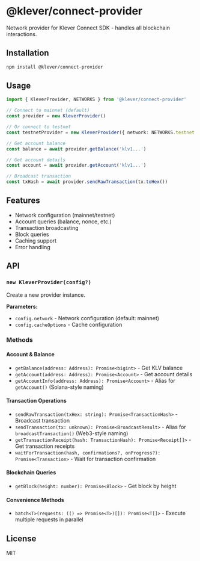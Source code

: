 # @klever/connect-provider

Network provider for Klever Connect SDK - handles all blockchain interactions.

## Installation

```bash
npm install @klever/connect-provider
```

## Usage

```typescript
import { KleverProvider, NETWORKS } from '@klever/connect-provider'

// Connect to mainnet (default)
const provider = new KleverProvider()

// Or connect to testnet
const testnetProvider = new KleverProvider({ network: NETWORKS.testnet })

// Get account balance
const balance = await provider.getBalance('klv1...')

// Get account details
const account = await provider.getAccount('klv1...')

// Broadcast transaction
const txHash = await provider.sendRawTransaction(tx.toHex())
```

## Features

- Network configuration (mainnet/testnet)
- Account queries (balance, nonce, etc.)
- Transaction broadcasting
- Block queries
- Caching support
- Error handling

## API

### `new KleverProvider(config?)`

Create a new provider instance.

**Parameters:**

- `config.network` - Network configuration (default: mainnet)
- `config.cacheOptions` - Cache configuration

### Methods

#### Account & Balance

- `getBalance(address: Address): Promise<bigint>` - Get KLV balance
- `getAccount(address: Address): Promise<Account>` - Get account details
- `getAccountInfo(address: Address): Promise<Account>` - Alias for `getAccount()` (Solana-style naming)

#### Transaction Operations

- `sendRawTransaction(txHex: string): Promise<TransactionHash>` - Broadcast transaction
- `sendTransaction(tx: unknown): Promise<BroadcastResult>` - Alias for `broadcastTransaction()` (Web3-style naming)
- `getTransactionReceipt(hash: TransactionHash): Promise<Receipt[]>` - Get transaction receipts
- `waitForTransaction(hash, confirmations?, onProgress?): Promise<Transaction>` - Wait for transaction confirmation

#### Blockchain Queries

- `getBlock(height: number): Promise<Block>` - Get block by height

#### Convenience Methods

- `batch<T>(requests: (() => Promise<T>)[]): Promise<T[]>` - Execute multiple requests in parallel

## License

MIT
